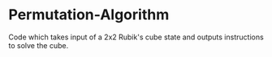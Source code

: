 # Permutation-Algorithm
Code which takes input of a 2x2 Rubik's cube state and outputs instructions to solve the cube.
